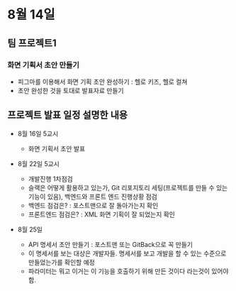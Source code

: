 # 8월 14일

## 팀 프로젝트1

### 화면 기획서 초안 만들기
- 피그마를 이용해서 화면 기획 초안 완성하기 : 헬로 키즈, 헬로 컬쳐
- 초안 완성한 것을 토대로 발표자료 만들기


## 프로젝트 발표 일정 설명한 내용

- 8월 16일 5교시
  - 화면 기획서 초안 발표

- 8월 22일 5교시
  - 개발진행 1차점검 
  - 슬랙은 어떻게 활용하고 있는가, Git 리포지토리 세팅(프로젝트를 만들 수 있는 기능이 있음), 백엔드와 프론트 엔드 진행상황 점검
  - 백엔드 점검은? : 포스트맨으로 잘 돌아가는지 확인
  - 프론트엔드 점검은? : XML 화면 기획이 잘 되었는지 확인

- 8월 25일 
  - API 명세서 초안 만들기 : 포스트맨 또는 GitBack으로 꼭 만들기
  - 이 명세서를 보는 대상은 개발자들. 명세서를 보고 개발을 할 수 있는 수준으로 만들었는가를 확인할 예정
  - 파라미터는 뭐고 이거는 이 기능을 호출하기 위해 만든 것이다 라는것이 있어야 함. 
